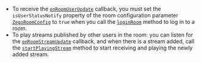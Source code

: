 <div class="mk-warning">

- To receive the [`onRoomUserUpdate`](@onRoomUserUpdate) callback, you must set the `isUserStatusNotify` property of the room configuration parameter [`ZegoRoomConfig`](@-ZegoRoomConfig) to `true` when you call the [`loginRoom`](@loginRoom) method to log in to a room.
- To play streams published by other users in the room: you can listen for the [`onRoomStreamUpdate`](@onRoomStreamUpdate) callback, and when there is a stream added, call the [`startPlayingStream`](@startPlayingStream) method to start receiving and playing the newly added stream.
</div>






